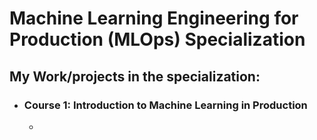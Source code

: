# Machine Learning Engineering for Production (MLOps) Specialization
## My Work/projects in the specialization:
- ### Course 1: Introduction to Machine Learning in Production
  - 
 